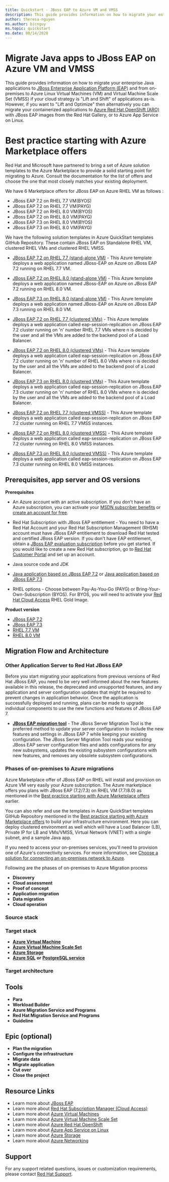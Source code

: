 ```yaml
---
title: Quickstart - JBoss EAP to Azure VM and VMSS
description: This guide provides information on how to migrate your enterprise Java applications to JBoss EAP and from on-premises to Azure Linux VM and VMSS.
author: theresa-nguyen
ms.author: bicnguy
ms.topic: quickstart
ms.date: 08/14/2020
---
```


# Migrate Java apps to JBoss EAP on Azure VM and VMSS

This guide provides information on how to migrate your enterprise Java applications to [JBoss Enterprise Application Platform (EAP)](https://www.redhat.com/en/technologies/jboss-middleware/application-platform) and from on-premises to Azure Linux Virtual Machines (VM) and Virtual Machine Scale Set (VMSS) if your cloud strategy is "Lift and Shift" of applications as-is.  However, if you want to "Lift and Optimize" then alternatively you can migrate your containerized applications to [Azure Red Hat OpenShift (ARO)](https://azure.microsoft.com/services/openshift/) with JBoss EAP images from the Red Hat Gallery, or to Azure App Service on Linux.

# Best practice starting with Azure Marketplace offers

Red Hat and Microsoft have partnered to bring a set of Azure solution templates to the Azure Marketplace to provide a solid starting point for migrating to Azure. Consult the documentation for the list of offers and choose the one that most closely matches your existing deployment.

We have 6 Marketplace offers for JBoss EAP on Azure RHEL VM as follows :

* JBoss EAP 7.2 on RHEL 7.7 VM(BYOS)
* JBoss EAP 7.2 on RHEL 7.7 VM(PAYG)
* JBoss EAP 7.2 on RHEL 8.0 VM(BYOS)
* JBoss EAP 7.2 on RHEL 8.0 VM(PAYG)
* JBoss EAP 7.3 on RHEL 8.0 VM(BYOS)
* JBoss EAP 7.3 on RHEL 8.0 VM(PAYG)

We have the following solution templates in Azure QuickStart templates GitHub Repository. These contain JBoss EAP on Standalone RHEL VM, clustered RHEL VMs and clustered RHEL VMSS.

* <a href="https://github.com/SpektraSystems/redhat-mw-cloud-quickstart/tree/master/jboss-eap72-standalone-rhel7" target="_blank"> JBoss EAP 7.2 on RHEL 7.7 (stand-alone VM)</a> - This Azure template deploys a web application named JBoss-EAP on Azure on JBoss EAP 7.2 running on RHEL 7.7 VM.

* <a href="https://github.com/SpektraSystems/redhat-mw-cloud-quickstart/tree/master/jboss-eap72-standalone-rhel8" target="_blank"> JBoss EAP 7.2 on RHEL 8.0 (stand-alone VM)</a> - This Azure template deploys a web application named JBoss-EAP on Azure on JBoss EAP 7.2 running on RHEL 8.0 VM.

* <a href="https://github.com/SpektraSystems/redhat-mw-cloud-quickstart/tree/master/jboss-eap73-standalone-rhel8" target="_blank"> JBoss EAP 7.3 on RHEL 8.0 (stand-alone VM)</a> - This Azure template deploys a web application named JBoss-EAP on Azure on JBoss EAP 7.3 running on RHEL 8.0 VM.

* <a href="https://github.com/SpektraSystems/redhat-mw-cloud-quickstart/tree/master/jboss-eap-clustered-multivm-rhel7" target="_blank">JBoss EAP 7.2 on RHEL 7.7 (clustered VMs)</a> - This Azure template deploys a web application called eap-session-replication on JBoss EAP 7.2 cluster running on 'n' number RHEL 7.7 VMs where n is decided by the user and all the VMs are added to the backend pool of a Load Balancer.

* <a href="https://github.com/SpektraSystems/redhat-mw-cloud-quickstart/tree/master/jboss-eap-clustered-multivm-rhel8" target="_blank">JBoss EAP 7.2 on RHEL 8.0 (clustered VMs)</a> - This Azure template deploys a web application called eap-session-replication on JBoss EAP 7.2 cluster running on 'n' number of RHEL 8.0 VMs where n is decided by the user and all the VMs are added to the backend pool of a Load Balancer.

* <a href="https://github.com/SpektraSystems/redhat-mw-cloud-quickstart/tree/master/jboss-eap73-clustered-multivm-rhel8" target="_blank"> JBoss EAP 7.3 on RHEL 8.0 (clustered VMs)</a> - This Azure template deploys a web application called eap-session-replication on JBoss EAP 7.3 cluster running on 'n' number of RHEL 8.0 VMs where n is decided by the user and all the VMs are added to the backend pool of a Load Balancer.

* <a href="https://github.com/SpektraSystems/redhat-mw-cloud-quickstart/tree/master/jboss-eap-clustered-vmss-rhel7" target="_blank"> JBoss EAP 7.2 on RHEL 7.7 (clustered VMSS)</a> - This Azure template deploys a web application called eap-session-replication on JBoss EAP 7.2 cluster running on RHEL 7.7 VMSS instances.

* <a href="https://github.com/SpektraSystems/redhat-mw-cloud-quickstart/tree/master/jboss-eap-clustered-vmss-rhel8" target="_blank">JBoss EAP 7.2 on RHEL 8.0 (clustered VMSS)</a> - This Azure template deploys a web application called eap-session-replication on JBoss EAP 7.2 cluster running on RHEL 8.0 VMSS instances.

* <a href="https://github.com/SpektraSystems/redhat-mw-cloud-quickstart/tree/master/jboss-eap73-clustered-vmss-rhel8" target="_blank">JBoss EAP 7.3 on RHEL 8.0 (clustered VMSS)</a> - This Azure template deploys a web application called eap-session-replication on JBoss EAP 7.3 cluster running on RHEL 8.0 VMSS instances.

## Prerequisites, app server and OS versions 

**Prerequisites**

* An Azure account with an active subscription. If you don't have an Azure subscription, you can activate your [MSDN subscriber benefits](https://azure.microsoft.com/pricing/member-offers/msdn-benefits-details) or [create an account for free](https://azure.microsoft.com/pricing/free-trial).

* Red Hat Subscription with JBoss EAP entitlement - You need to have a Red Hat Account and your Red Hat Subscription Management (RHSM) account must have JBoss EAP entitlement to download Red Hat tested and certified JBoss EAP version.  If you don't have EAP entitlement, obtain a [JBoss EAP evaluation subscription](https://access.redhat.com/products/red-hat-jboss-enterprise-application-platform/evaluation) before you get started. If you would like to create a new Red Hat subscription, go to [Red Hat Customer Portal](https://access.redhat.com/) and set up an account.

* Java source code and JDK

* [Java application based on JBoss EAP 7.2](https://access.redhat.com/documentation/en-us/red_hat_jboss_enterprise_application_platform/7.2/html-single/development_guide/index#become_familiar_with_java_enterprise_edition_8) or [Java application based on JBoss EAP 7.3](https://access.redhat.com/documentation/en-us/red_hat_jboss_enterprise_application_platform/7.3/html-single/development_guide/index#get_started_developing_applications)

* RHEL options - Choose between Pay-As-You-Go (PAYG) or Bring-Your-Own-Subscription (BYOS). For BYOS, you will need to activate your [Red Hat Cloud Access](https://access.redhat.com/documentation/en-us/red_hat_subscription_management/1/html-single/red_hat_cloud_access_reference_guide/index) RHEL Gold Image.


**Product version**

* [JBoss EAP 7.2](https://access.redhat.com/documentation/red_hat_jboss_enterprise_application_platform/7.2/)
* [JBoss EAP 7.3](https://access.redhat.com/documentation/red_hat_jboss_enterprise_application_platform/7.3/)
* [RHEL 7.7 VM](https://azuremarketplace.microsoft.com/marketplace/apps/RedHat.RedHatEnterpriseLinux77-ARM?tab=Overview)
* [RHEL 8.0 VM](https://azuremarketplace.microsoft.com/en-us/marketplace/apps/RedHat.RedHatEnterpriseLinux80-ARM?tab=Overview)

## Migration Flow and Architecture

### Other Application Server to Red Hat JBoss EAP
Before you start migrating your applications from previous versions of Red Hat JBoss EAP, you need to be very well informed about the new features available in this release, the deprecated and unsupported features, and any application and server configuration updates that might be required to prevent changes in application behavior. Once the application is successfully deployed and running, plans can be made to upgrade individual components to use the new functions and features of JBoss EAP 7.

- [**JBoss EAP migration tool**](https://access.redhat.com/documentation/en-us/red_hat_jboss_enterprise_application_platform/7.2/html-single/migration_guide/index#migration_tool_server_migration_tool) - The JBoss Server Migration Tool is the preferred method to update your server configuration to include the new features and settings in JBoss EAP 7 while keeping your existing configuration. The JBoss Server Migration Tool reads your existing JBoss EAP server configuration files and adds configurations for any new subsystems, updates the existing subsystem configurations with new features, and removes any obsolete subsystem configurations.

### Phases of on-premises to Azure migrations
Azure Marketplace offer of JBoss EAP on RHEL will install and provision on Azure VM very easily your Azure subscription. The Azure marketplace offers you plans with JBoss EAP (7.2/7.3) on RHEL VM (7.7/8.0) as mentioned in the [Best practice starting with Azure Marketplace offers](#best-practice-starting-with-azure-marketplace-offers) earlier.

You can also refer and use the templates in Azure QuickStart templates GitHub Repository mentioned in the [Best practice starting with Azure Marketplace offers](#best-practice-starting-with-azure-marketplace-offers) to build your infrastructure environment. Here you can deploy clustered environment as well which will have a Load Balancer (LB), Private IP for LB and VMs/VMSS, Virtual Network (VNET) with a single subnet, and a sample Java app.

If you need to access your on-premises services, you'll need to provision one of Azure's connectivity services. For more information, see [Choose a solution for connecting an on-premises network to Azure](https://docs.microsoft.com/azure/architecture/reference-architectures/hybrid-networking/).

Following are the phases of on-premises to Azure Migration process

- **Discovery**
- **Cloud assessment**
- **Proof of concept**
- **Application migration**
- **Data migration**
- **Cloud operation**

### Source stack

### Target stack

- [**Azure Virtual Machine**](https://azure.microsoft.com/overview/what-is-a-virtual-machine/)
- [**Azure Virtual Machine Scale Set**](https://docs.microsoft.com/azure/virtual-machine-scale-sets/overview)
- [**Azure Storage**](https://docs.microsoft.com/azure/storage/common/storage-introduction)
- [**Azure SQL**](https://docs.microsoft.com/azure/azure-sql/) **or** [**PostgreSQL service**](https://docs.microsoft.com/azure/postgresql/)

### Target architecture


## Tools

- **Para**
- **Workload Builder**
- **Azure Migration Service and Programs**
- **Red Hat Migration Service and Programs**
- **Guideline**

## Epic (optional)

- **Plan the migration**
- **Configure the infrastructure**
- **Migrate data**
- **Migrate application**
- **Cut over**
- **Close the project**

## Resource Links

* Learn more about [JBoss EAP](https://access.redhat.com/documentation/en-us/red_hat_jboss_enterprise_application_platform/7.2/html/getting_started_with_jboss_eap_for_openshift_online/introduction)
* Learn more about [Red Hat Subscription Manager (Cloud Access)](https://access.redhat.com/documentation/en-us/red_hat_subscription_management/1/html-single/red_hat_cloud_access_reference_guide/index)
* Learn more about [Azure Virtual Machines](https://azure.microsoft.com/overview/what-is-a-virtual-machine/)
* Learn more about [Azure Virtual Machine Scale Set](https://docs.microsoft.com/azure/virtual-machine-scale-sets/overview)
* Learn more about [Azure Red Hat OpenShift](https://azure.microsoft.com/services/openshift/)
* Learn more about [Azure App Service on Linux](https://docs.microsoft.com/azure/app-service/overview#app-service-on-linux)
* Learn more about [Azure Storage](https://docs.microsoft.com/azure/storage/common/storage-introduction)
* Learn more about [Azure Networking](https://docs.microsoft.com/azure/networking/networking-overview)

## Support

For any support related questions, issues or customization requirements, please contact [Red Hat Support](https://access.redhat.com/support).
